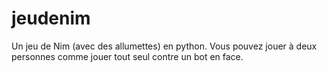 # jeudenim
Un jeu de Nim (avec des allumettes) en python. Vous pouvez jouer à deux personnes comme jouer tout seul contre un bot en face. 
